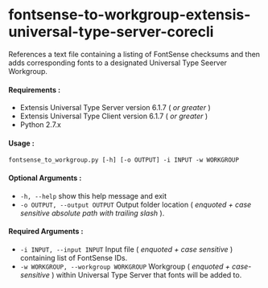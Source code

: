 # fontsense-to-workgroup-extensis-universal-type-server-corecli
References a text file containing a listing of FontSense checksums and then adds corresponding fonts to a designated Universal Type Seerver Workgroup.

#### Requirements :
* Extensis Universal Type Server version 6.1.7 ( _or greater_ )
* Extensis Universal Type Client version 6.1.7 ( _or greater_ )
* Python 2.7.x

#### Usage :
`fontsense_to_workgroup.py [-h] [-o OUTPUT] -i INPUT -w WORKGROUP`

#### Optional Arguments :
* `-h, --help`            show this help message and exit
* `-o OUTPUT, --output OUTPUT`
Output folder location ( _enquoted + case sensitive absolute path with trailing slash_ ).

#### Required Arguments :
* `-i INPUT, --input INPUT`
Input file ( _enquoted + case sensitive_ ) containing list of FontSense IDs.
* `-w WORKGROUP, --workgroup WORKGROUP`
Workgroup ( _enquoted + case-sensitive_ ) within Universal Type Server that fonts will be added to.
